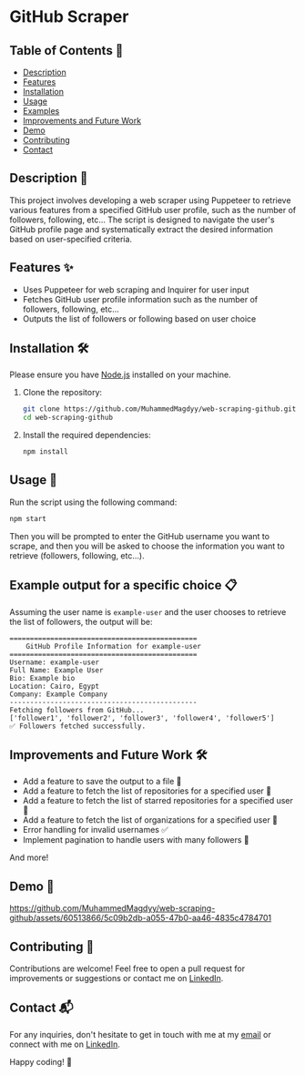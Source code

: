 # GitHub Scraper

## Table of Contents 📜

- [Description](#description-)
- [Features](#features-)
- [Installation](#installation-)
- [Usage](#usage-)
- [Examples](#example-output-for-a-specific-choice-)
- [Improvements and Future Work](#improvements-and-future-work-)
- [Demo](#demo-)
- [Contributing](#contributing-)
- [Contact](#contact-)

## Description 📄

This project involves developing a web scraper using Puppeteer to retrieve various features from a specified GitHub user profile, such as the number of followers, following, etc... The script is designed to navigate the user's GitHub profile page and systematically extract the desired information based on user-specified criteria.

## Features ✨

- Uses Puppeteer for web scraping and Inquirer for user input
- Fetches GitHub user profile information such as the number of followers, following, etc...
- Outputs the list of followers or following based on user choice

## Installation 🛠️

Please ensure you have [Node.js](https://nodejs.org/en/download/) installed on your machine.

1. Clone the repository:

   ```sh
   git clone https://github.com/MuhammedMagdyy/web-scraping-github.git
   cd web-scraping-github
   ```

2. Install the required dependencies:

   ```sh
   npm install
   ```

## Usage 🚀

Run the script using the following command:

```sh
npm start
```

Then you will be prompted to enter the GitHub username you want to scrape, and then you will be asked to choose the information you want to retrieve (followers, following, etc...).

## Example output for a specific choice 📋

Assuming the user name is `example-user` and the user chooses to retrieve the list of followers, the output will be:

```
==============================================
    GitHub Profile Information for example-user
==============================================
Username: example-user
Full Name: Example User
Bio: Example bio
Location: Cairo, Egypt
Company: Example Company
----------------------------------------------
Fetching followers from GitHub...
['follower1', 'follower2', 'follower3', 'follower4', 'follower5']
✅ Followers fetched successfully.
```

## Improvements and Future Work 🛠️

- Add a feature to save the output to a file 🔄
- Add a feature to fetch the list of repositories for a specified user 🔄
- Add a feature to fetch the list of starred repositories for a specified user 🔄
- Add a feature to fetch the list of organizations for a specified user 🔄
- Error handling for invalid usernames ✅
- Implement pagination to handle users with many followers 🔄

And more!

## Demo 🎥

https://github.com/MuhammedMagdyy/web-scraping-github/assets/60513866/5c09b2db-a055-47b0-aa46-4835c4784701

## Contributing 🤝

Contributions are welcome! Feel free to open a pull request for improvements or suggestions or contact me on [LinkedIn](https://www.linkedin.com/in/muhammedmagdyy/).

## Contact 📬

For any inquiries, don't hesitate to get in touch with me at my [email](mailto:mohamedmagdy121@outlook.com) or connect with me on [LinkedIn](https://www.linkedin.com/in/muhammedmagdyy/).

Happy coding! :rocket:

